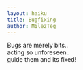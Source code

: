 ```yaml
---
layout: haiku
title: Bugfixing
author: MilezTeg
---
```


Bugs are merely bits..  <br>
acting so unforeseen..  <br>
guide them and its fixed!  <br>
